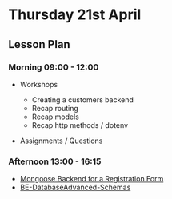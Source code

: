 # Thursday 21st April

## Lesson Plan

### Morning 09:00 - 12:00


+ Workshops
  + Creating a customers backend 
  + Recap routing
  + Recap models 
  + Recap http methods / dotenv
  
+ Assignments / Questions

### Afternoon 13:00 - 16:15

+ [Mongoose Backend for a Registration Form](https://github.com/FrancoSpeziali/db-mongoose-registration)
+ [BE-DatabaseAdvanced-Schemas](https://github.com/DigitalCareerInstitute/BE-DatabaseAdvanced-Schemas)
